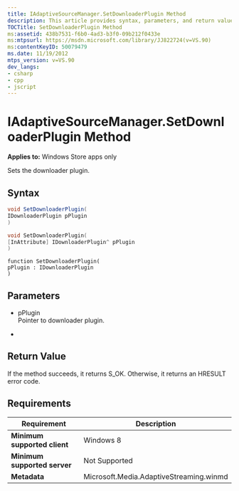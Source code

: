 ```yaml
---
title: IAdaptiveSourceManager.SetDownloaderPlugin Method
description: This article provides syntax, parameters, and return value for the SetDownloaderPlugin Method, which sets the downloader plugin.
TOCTitle: SetDownloaderPlugin Method
ms:assetid: 438b7531-f6b0-4ad3-b3f0-09b212f0433e
ms:mtpsurl: https://msdn.microsoft.com/library/JJ822724(v=VS.90)
ms:contentKeyID: 50079479
ms.date: 11/19/2012
mtps_version: v=VS.90
dev_langs:
- csharp
- cpp
- jscript
---
```


# IAdaptiveSourceManager.SetDownloaderPlugin Method

**Applies to:** Windows Store apps only

Sets the downloader plugin.

## Syntax

```csharp
void SetDownloaderPlugin(
IDownloaderPlugin pPlugin
)
```

```cpp
void SetDownloaderPlugin(
[InAttribute] IDownloaderPlugin^ pPlugin
)
```

```jscript
function SetDownloaderPlugin(
pPlugin : IDownloaderPlugin
)
```

## Parameters

  - pPlugin  
    Pointer to downloader plugin.

  -  

## Return Value

If the method succeeds, it returns S\_OK. Otherwise, it returns an HRESULT error code.

## Requirements

|Requirement|Description|
|--- |--- |
|**Minimum supported client**|Windows 8|
|**Minimum supported server**|Not Supported|
|**Metadata**|Microsoft.Media.AdaptiveStreaming.winmd|
